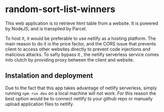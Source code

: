 ﻿# random-sort-list-winners

This web application is to retrieve html table from a website.
It is powered by NodeJS, and is transpiled by Parcel.

To host it, it would be preferable to use netlify as a hosting platform.
The main reason to do it is the price factor, and the CORS issue that prevents client to access other websites directly to prevent code injections and malicious attacks.
To safly bypass it , the netlify serverless service comes into clutch by providing proxy between the client and website.

## Instalation and deployment

Due to the fact that this app takes advantage of netlify serverless, simply running `npm run dev` on a local machine will not work. For this reason the best option would be to connect netlify to your github repo or manually upload application files to netlify.
